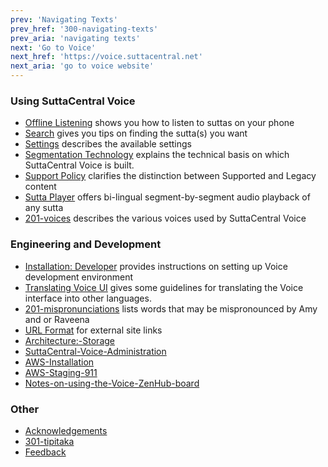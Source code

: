 ```yaml
---
prev: 'Navigating Texts'
prev_href: '300-navigating-texts'
prev_aria: 'navigating texts'
next: 'Go to Voice'
next_href: 'https://voice.suttacentral.net'
next_aria: 'go to voice website'
---
```


### Using SuttaCentral Voice
* [Offline Listening](/sc-voice/en/201-offline-listening) shows you how to listen to suttas on your phone
* [Search](/sc-voice/en/201-search) gives you tips on finding the sutta(s) you want
* [Settings](/sc-voice/en/201-settings) describes the available settings
* [Segmentation Technology](/sc-voice/en/301-segmentation) explains the technical basis on which SuttaCentral Voice is built.
* [Support Policy](/sc-voice/en/201-support) clarifies the distinction between Supported and Legacy content
* [Sutta Player](/sc-voice/en/201-sutta-player) offers bi-lingual segment-by-segment audio playback of any sutta
* [201-voices](/sc-voice/en/201-voices) describes the various voices used by SuttaCentral Voice

### Engineering and Development
* [Installation: Developer](/sc-voice/en/490-dev-install) provides instructions on setting up Voice development environment
* [Translating Voice UI](/sc-voice/en/401-translating-voice-ui) gives some guidelines for translating the Voice interface into other languages.
* [201-mispronunciations](/sc-voice/en/201-mispronunciations) lists words that may be mispronounced by Amy and or Raveena
* [URL Format](/sc-voice/en/490-url-format) for external site links
* [Architecture:-Storage](/sc-voice/en/490-arch-storage)
* [SuttaCentral-Voice-Administration](/sc-voice/en/490-scv-admin)
* [AWS-Installation](/sc-voice/en/490-aws-install)
* [AWS-Staging-911](/sc-voice/en/490-aws-staging-911)
* [Notes-on-using-the-Voice-ZenHub-board](/sc-voice/en/490-zenhub)

### Other
* [Acknowledgements](/sc-voice/en/401-acknowledgements.md)
* [301-tipitaka](/sc-voice/en/301-tipitaka.md)
* <a href="https://discourse.suttacentral.net/tags/sc-voice" target="_blank">Feedback</a>

